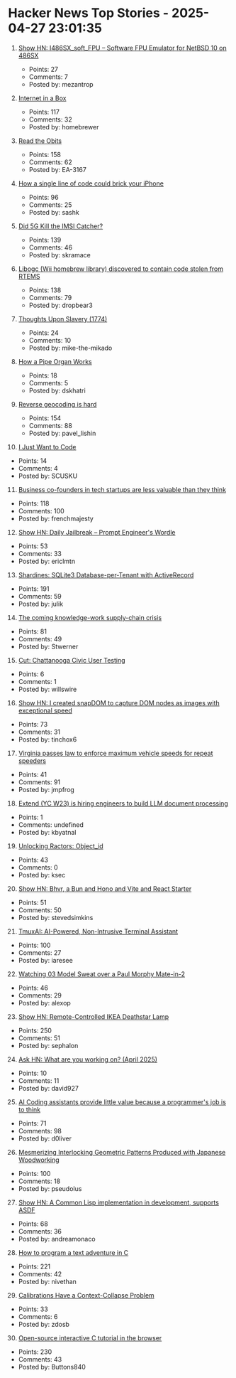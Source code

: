 # Hacker News Top Stories - 2025-04-27 23:01:35

1. [Show HN: I486SX_soft_FPU – Software FPU Emulator for NetBSD 10 on 486SX](https://github.com/mezantrop/i486SX_soft_FPU)
   - Points: 27
   - Comments: 7
   - Posted by: mezantrop

2. [Internet in a Box](https://internet-in-a-box.org/)
   - Points: 117
   - Comments: 32
   - Posted by: homebrewer

3. [Read the Obits](https://thereader.mitpress.mit.edu/the-creativity-hack-no-one-told-you-about-read-the-obits/)
   - Points: 158
   - Comments: 62
   - Posted by: EA-3167

4. [How a single line of code could brick your iPhone](https://rambo.codes/posts/2025-04-24-how-a-single-line-of-code-could-brick-your-iphone)
   - Points: 96
   - Comments: 25
   - Posted by: sashk

5. [Did 5G Kill the IMSI Catcher?](https://zetier.com/5g-imsi-catcher/)
   - Points: 139
   - Comments: 46
   - Posted by: skramace

6. [Libogc (Wii homebrew library) discovered to contain code stolen from RTEMS](https://github.com/fail0verflow/hbc/blob/80a80251f83f1993c272c58e471d040f3eb1dee9/README.md)
   - Points: 138
   - Comments: 79
   - Posted by: dropbear3

7. [Thoughts Upon Slavery (1774)](https://msa.maryland.gov/megafile/msa/speccol/sc5300/sc5339/000091/000000/000001/restricted/2002_09_10/wesley/thoughtsuponslavery.html#1)
   - Points: 24
   - Comments: 10
   - Posted by: mike-the-mikado

8. [How a Pipe Organ Works](https://www.pipedreams.org/page/how-a-pipe-organ-works)
   - Points: 18
   - Comments: 5
   - Posted by: dskhatri

9. [Reverse geocoding is hard](https://shkspr.mobi/blog/2025/04/reverse-geocoding-is-hard/)
   - Points: 154
   - Comments: 88
   - Posted by: pavel_lishin

10. [I Just Want to Code](https://www.zachbellay.com/daily/i-just-want-to-code/)
   - Points: 14
   - Comments: 4
   - Posted by: SCUSKU

11. [Business co-founders in tech startups are less valuable than they think](https://verdikapuku.com/posts/business-founders-are-less-valuable-than-they-think/)
   - Points: 118
   - Comments: 100
   - Posted by: frenchmajesty

12. [Show HN: Daily Jailbreak – Prompt Engineer's Wordle](https://www.vaultbreak.ai/daily-jailbreak)
   - Points: 53
   - Comments: 33
   - Posted by: ericlmtn

13. [Shardines: SQLite3 Database-per-Tenant with ActiveRecord](https://blog.julik.nl/2025/04/a-can-of-shardines)
   - Points: 191
   - Comments: 59
   - Posted by: julik

14. [The coming knowledge-work supply-chain crisis](https://worksonmymachine.substack.com/p/the-coming-knowledge-work-supply)
   - Points: 81
   - Comments: 49
   - Posted by: Stwerner

15. [Cut: Chattanooga Civic User Testing](https://cut.chattanooga.gov/)
   - Points: 6
   - Comments: 1
   - Posted by: willswire

16. [Show HN: I created snapDOM to capture DOM nodes as images with exceptional speed](https://github.com/zumerlab/snapdom)
   - Points: 73
   - Comments: 31
   - Posted by: tinchox6

17. [Virginia passes law to enforce maximum vehicle speeds for repeat speeders](https://www.fastcompany.com/91323835/virginia-will-use-technology-to-slow-chronic-speeders-cars-and-other-states-are-rushing-to-join-in)
   - Points: 41
   - Comments: 91
   - Posted by: jmpfrog

18. [Extend (YC W23) is hiring engineers to build LLM document processing](https://jobs.ashbyhq.com/extend/9d4d8974-bd9b-432d-84ec-8268e5a8ed37)
   - Points: 1
   - Comments: undefined
   - Posted by: kbyatnal

19. [Unlocking Ractors: Object_id](https://byroot.github.io/ruby/performance/2025/04/26/unlocking-ractors-object-id.html)
   - Points: 43
   - Comments: 0
   - Posted by: ksec

20. [Show HN: Bhvr, a Bun and Hono and Vite and React Starter](https://bhvr.dev)
   - Points: 51
   - Comments: 50
   - Posted by: stevedsimkins

21. [TmuxAI: AI-Powered, Non-Intrusive Terminal Assistant](https://tmuxai.dev/)
   - Points: 100
   - Comments: 27
   - Posted by: iaresee

22. [Watching 03 Model Sweat over a Paul Morphy Mate-in-2](https://alexop.dev/posts/how-03-model-tries-chess-puzzle/)
   - Points: 46
   - Comments: 29
   - Posted by: alexop

23. [Show HN: Remote-Controlled IKEA Deathstar Lamp](https://gitlab.com/sephalon/deathstar_lamp)
   - Points: 250
   - Comments: 51
   - Posted by: sephalon

24. [Ask HN: What are you working on? (April 2025)](undefined)
   - Points: 10
   - Comments: 11
   - Posted by: david927

25. [AI Coding assistants provide little value because a programmer's job is to think](https://www.doliver.org/articles/programming-is-a-thinkers-game)
   - Points: 71
   - Comments: 98
   - Posted by: d0liver

26. [Mesmerizing Interlocking Geometric Patterns Produced with Japanese Woodworking](https://www.smithsonianmag.com/smithsonian-institution/see-the-mesmerizing-interlocking-geometric-patterns-produced-with-this-ancient-japanese-woodworking-technique-180986494/)
   - Points: 100
   - Comments: 18
   - Posted by: pseudolus

27. [Show HN: A Common Lisp implementation in development, supports ASDF](https://savannah.nongnu.org/p/alisp)
   - Points: 68
   - Comments: 36
   - Posted by: andreamonaco

28. [How to program a text adventure in C](https://helderman.github.io/htpataic/htpataic01.html)
   - Points: 221
   - Comments: 42
   - Posted by: nivethan

29. [Calibrations Have a Context-Collapse Problem](https://www.oldschoolburke.com/011-calibrations-have-a-context-collapse-problem/)
   - Points: 33
   - Comments: 6
   - Posted by: zdosb

30. [Open-source interactive C tutorial in the browser](https://www.learn-c.org/)
   - Points: 230
   - Comments: 43
   - Posted by: Buttons840

